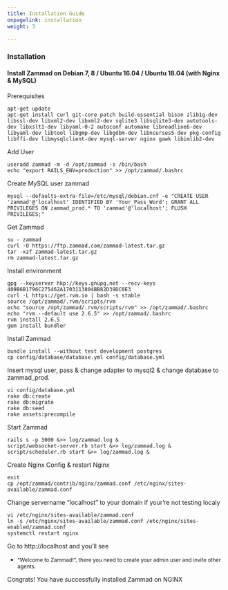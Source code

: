 ```yaml
---
title: Installation Guide
onpagelink: installation
weight: 3

---
```


### **Installation**

#### Install Zammad on Debian 7, 8 / Ubuntu 16.04 / Ubuntu 18.04 (with Nginx &amp; MySQL)

Prerequisites

 ```
apt-get update 
apt-get install curl git-core patch build-essential bison zlib1g-dev libssl-dev libxml2-dev libxml2-dev sqlite3 libsqlite3-dev autotools-dev libxslt1-dev libyaml-0-2 autoconf automake libreadline6-dev libyaml-dev libtool libgmp-dev libgdbm-dev libncurses5-dev pkg-config libffi-dev libmysqlclient-dev mysql-server nginx gawk libimlib2-dev
 ```

Add User

 ```
useradd zammad -m -d /opt/zammad -s /bin/bash 
echo "export RAILS_ENV=production" >> /opt/zammad/.bashrc 
 ```

Create MySQL user zammad

 ```
 mysql --defaults-extra-file=/etc/mysql/debian.cnf -e "CREATE USER 'zammad'@'localhost' IDENTIFIED BY 'Your_Pass_Word'; GRANT ALL PRIVILEGES ON zammad_prod.* TO 'zammad'@'localhost'; FLUSH PRIVILEGES;" 
 ```

Get Zammad

 ```
su - zammad
curl -O https://ftp.zammad.com/zammad-latest.tar.gz
tar -xzf zammad-latest.tar.gz
rm zammad-latest.tar.gz 
 ```

Install environment

 ```
gpg --keyserver hkp://keys.gnupg.net --recv-keys 409B6B1796C275462A1703113804BB82D39DC0E3
curl -L https://get.rvm.io | bash -s stable
source /opt/zammad/.rvm/scripts/rvm
echo "source /opt/zammad/.rvm/scripts/rvm" >> /opt/zammad/.bashrc
echo "rvm --default use 2.6.5" >> /opt/zammad/.bashrc
rvm install 2.6.5
gem install bundler
 ```

Install Zammad

 ```
bundle install --without test development postgres
cp config/database/database.yml config/database.yml

 ```

Insert mysql user, pass &amp; change adapter to mysql2 &amp; change database to zammad\_prod.

 ```
vi config/database.yml 
rake db:create 
rake db:migrate 
rake db:seed 
rake assets:precompile
 ```

Start Zammad

 ```
rails s -p 3000 &>> log/zammad.log &
script/websocket-server.rb start &>> log/zammad.log &
script/scheduler.rb start &>> log/zammad.log &
 ```

Create Nginx Config &amp; restart Nginx

 ```
exit
cp /opt/zammad/contrib/nginx/zammad.conf /etc/nginx/sites-available/zammad.conf
 ```

Change servername “localhost” to your domain if your’re not testing localy

 ```
vi /etc/nginx/sites-available/zammad.conf
ln -s /etc/nginx/sites-available/zammad.conf /etc/nginx/sites-enabled/zammad.conf
systemctl restart nginx
 ```

Go to http://localhost and you’ll see

- <span style="font-size: 12.16px;">“Welcome to Zammad!”, there you need to create your admin user and invite other agents.</span>

Congrats! You have successfully installed Zammad on NGINX
